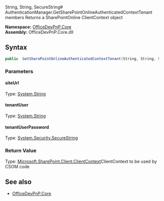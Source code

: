 String, String, SecureString# AuthenticationManager.GetSharePointOnlineAuthenticatedContextTenant members
Returns a SharePointOnline ClientContext object  

**Namespace:** [OfficeDevPnP.Core](OfficeDevPnP.Core.md)  
**Assembly:** OfficeDevPnP.Core.dll  
## Syntax
```C#
public  GetSharePointOnlineAuthenticatedContextTenant(String, String, SecureString)
```
### Parameters
#### siteUrl
Type: [System.String](System.String.md) 
#### 
#### tenantUser
Type: [System.String](System.String.md) 
#### 
#### tenantUserPassword
Type: [System.Security.SecureString](System.Security.SecureString.md) 
#### 
### Return Value
Type: [Microsoft.SharePoint.Client.ClientContext](Microsoft.SharePoint.Client.ClientContext.md)ClientContext to be used by CSOM code
## See also
- [OfficeDevPnP.Core](OfficeDevPnP.Core.md)
